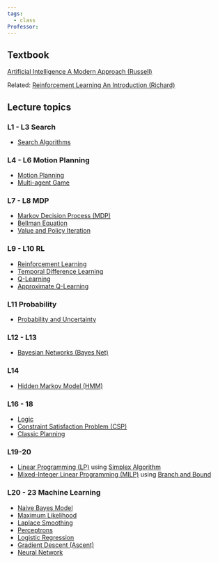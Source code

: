 ```yaml
---
tags:
  - class
Professor:
---
```


## Textbook
[Artificial Intelligence A Modern Approach (Russell)]()

Related: 
[Reinforcement Learning An Introduction (Richard)]()

## Lecture topics

### L1 - L3 Search
- [Search Algorithms]()

### L4 - L6 Motion Planning
- [Motion Planning]()
- [Multi-agent Game]()

### L7 - L8 MDP
- [Markov Decision Process (MDP)]()
- [Bellman Equation]()
- [Value and Policy Iteration]()

### L9 - L10 RL
- [Reinforcement Learning]()
- [Temporal Difference Learning]()
- [Q-Learning]()
- [Approximate Q-Learning]()

### L11 Probability
- [Probability and Uncertainty]()

### L12 - L13
- [Bayesian Networks (Bayes Net)]()

### L14
- [Hidden Markov Model (HMM)]()

### L16 - 18
- [Logic]()
- [Constraint Satisfaction Problem (CSP)]()
- [Classic Planning]()

### L19-20
- [Linear Programming (LP)]() using [Simplex Algorithm]()
- [Mixed-Integer Linear Programming (MILP)]() using [Branch and Bound]()

### L20 - 23 Machine Learning
- [Naive Bayes Model]()
- [Maximum Likelihood]()
- [Laplace Smoothing]()
- [Perceptrons]()
- [Logistic Regression]()
- [Gradient Descent (Ascent)]()
- [Neural Network]()
